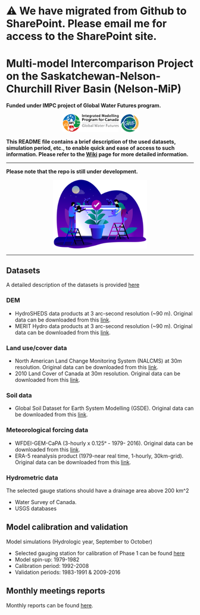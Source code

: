 # ⚠️ We have migrated from Github to SharePoint. Please email me for access to the SharePoint site.

# Multi-model Intercomparison Project on the Saskatchewan-Nelson-Churchill River Basin (Nelson-MiP) 
**Funded under IMPC project of Global Water Futures program.**

<p align="center">
   <img src="Wiki_info/img/logos/IMPC_Horizontal_FC.png" width="30%" height="8%" hspace="0.5%" />
   <img src="Wiki_info/img/logos/gwf_globe.png" width="9.5%" height="10%"  />
</p>

**This README file contains a brief description of the used datasets, simulation period, etc., to enable quick and ease of access to such information. Please refer to the [Wiki](/Wiki_info/README.md) page for more detailed information.** <br>

------
**Please note that the repo is still under development.**
<p align="center">
   <img src="Wiki_info/img/dev_web.png" width="50%" height="10%" />
</p>

------

## Datasets
   A detailed description of the datasets is provided [here](Wiki_info/README.md/#input-data)
   ### DEM 
   * HydroSHEDS data products at 3 arc-second resolution (~90 m). Original data can be downloaded from this [link](https://www.hydrosheds.org/downloads).
   * MERIT Hydro data products at 3 arc-second resolution (~90 m). Original data can be downloaded from this [link](http://hydro.iis.u-tokyo.ac.jp/~yamadai/MERIT_Hydro/).
        
   ### Land use/cover data <br>
   * North American Land Change Monitoring System (NALCMS) at 30m resolution. Original data can be downloaded from this [link](https://open.canada.ca/data/en/dataset/c688b87f-e85f-4842-b0e1-a8f79ebf1133).
   * 2010 Land Cover of Canada at 30m resolution. Original data can be downloaded from this [link](http://www.cec.org/tools-and-resources/map-files/land-cover-2010-landsat-30m).
    
   ### Soil data <br>
   * Global Soil Dataset for Earth System Modelling (GSDE). Original data can be downloaded from this [link](http://globalchange.bnu.edu.cn/research/soilw#download).
   ### Meteorological forcing data 
   * WFDEI-GEM-CaPA (3-hourly x 0.125ᵒ - 1979- 2016). Original data can be downloaded from this [link](https://www.frdr.ca/repo/handle/doi:10.20383/101.0111).
   * ERA-5 reanalysis product (1979-near real time, 1-hourly, 30km-grid). Original data can be downloaded from this [link](https://cds.climate.copernicus.eu/#!/search?text=ERA5&type=dataset).
   ### Hydrometric data
   The selected gauge stations should have a drainage area above 200 km^2
   * Water Survey of Canada.
   * USGS databases
## Model calibration and validation
   Model simulations (Hydrologic year, September to October) <br>
   * Selected gauging station for calibration of Phase 1 can be found [here](/Monthly_reports/2020-02-12)
   * Model spin-up: 1979-1982
   * Calibration period: 1992-2008
   * Validation periods: 1983-1991 & 2009-2016

## Monthly meetings reports
   Monthly reports can be found [here](/Monthly_reports).
   
